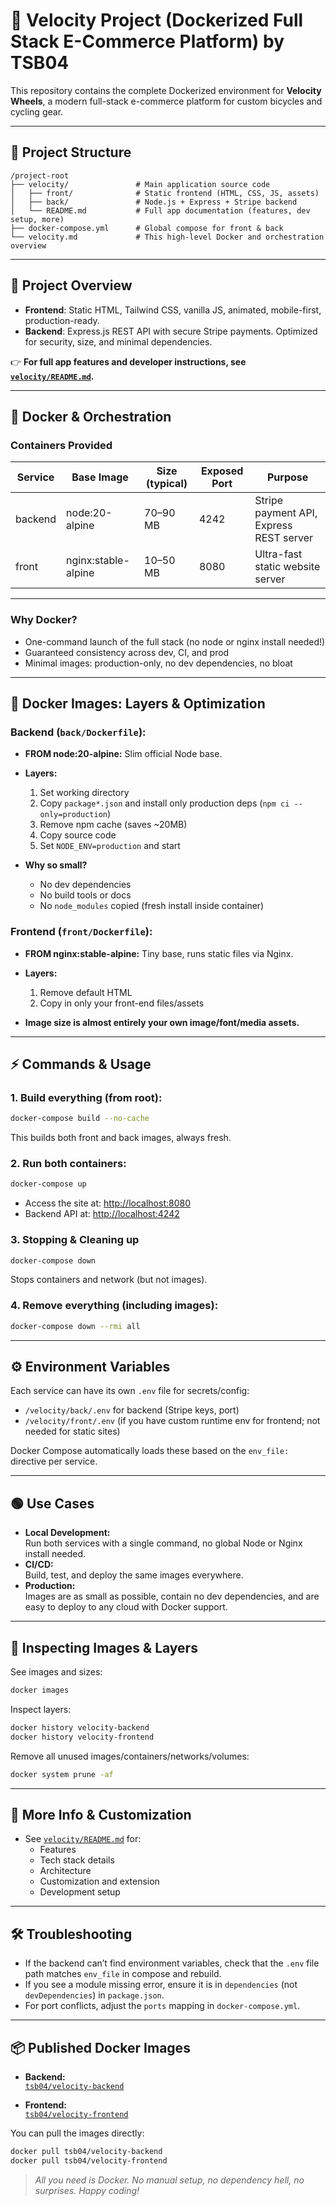 
# 🚀 Velocity Project (Dockerized Full Stack E-Commerce Platform) by TSB04

This repository contains the complete Dockerized environment for **Velocity Wheels**, a modern full-stack e-commerce platform for custom bicycles and cycling gear.

---

## 📂 Project Structure

```
/project-root
├── velocity/               # Main application source code
│   ├── front/              # Static frontend (HTML, CSS, JS, assets)
│   ├── back/               # Node.js + Express + Stripe backend
│   └── README.md           # Full app documentation (features, dev setup, more)
├── docker-compose.yml      # Global compose for front & back
└── velocity.md             # This high-level Docker and orchestration overview
```

---

## 📝 Project Overview

- **Frontend**: Static HTML, Tailwind CSS, vanilla JS, animated, mobile-first, production-ready.
- **Backend**: Express.js REST API with secure Stripe payments. Optimized for security, size, and minimal dependencies.

👉 **For full app features and developer instructions, see [`velocity/README.md`](velocity/README.md).**

---

## 🐳 Docker & Orchestration

### **Containers Provided**

| Service   | Base Image           | Size (typical) | Exposed Port | Purpose                                  |
|-----------|----------------------|---------------|--------------|------------------------------------------|
| backend   | node:20-alpine       | 70–90 MB      | 4242         | Stripe payment API, Express REST server  |
| front     | nginx:stable-alpine  | 10–50 MB      | 8080         | Ultra-fast static website server         |

---

### **Why Docker?**
- One-command launch of the full stack (no node or nginx install needed!)
- Guaranteed consistency across dev, CI, and prod
- Minimal images: production-only, no dev dependencies, no bloat

---

## 🐳 Docker Images: Layers & Optimization

### **Backend (`back/Dockerfile`):**
- **FROM node:20-alpine:** Slim official Node base.
- **Layers:**  
  1. Set working directory  
  2. Copy `package*.json` and install only production deps (`npm ci --only=production`)  
  3. Remove npm cache (saves ~20MB)  
  4. Copy source code  
  5. Set `NODE_ENV=production` and start

- **Why so small?**  
  - No dev dependencies
  - No build tools or docs
  - No `node_modules` copied (fresh install inside container)

### **Frontend (`front/Dockerfile`):**
- **FROM nginx:stable-alpine:** Tiny base, runs static files via Nginx.
- **Layers:**  
  1. Remove default HTML  
  2. Copy in only your front-end files/assets

- **Image size is almost entirely your own image/font/media assets.**

---

## ⚡️ Commands & Usage

### **1. Build everything (from root):**
```bash
docker-compose build --no-cache
```
This builds both front and back images, always fresh.

### **2. Run both containers:**
```bash
docker-compose up
```

- Access the site at: [http://localhost:8080](http://localhost:8080)
- Backend API at: [http://localhost:4242](http://localhost:4242)

### **3. Stopping & Cleaning up**
```bash
docker-compose down
```
Stops containers and network (but not images).

### **4. Remove everything (including images):**
```bash
docker-compose down --rmi all
```

---

## ⚙️ Environment Variables

Each service can have its own `.env` file for secrets/config:
- `/velocity/back/.env` for backend (Stripe keys, port)
- `/velocity/front/.env` (if you have custom runtime env for frontend; not needed for static sites)

Docker Compose automatically loads these based on the `env_file:` directive per service.

---

## 🟢 Use Cases

- **Local Development:**  
  Run both services with a single command, no global Node or Nginx install needed.
- **CI/CD:**  
  Build, test, and deploy the same images everywhere.
- **Production:**  
  Images are as small as possible, contain no dev dependencies, and are easy to deploy to any cloud with Docker support.

---

## 🔎 Inspecting Images & Layers

See images and sizes:
```bash
docker images
```
Inspect layers:
```bash
docker history velocity-backend
docker history velocity-frontend
```

Remove all unused images/containers/networks/volumes:
```bash
docker system prune -af
```

---

## 📝 More Info & Customization

- See [`velocity/README.md`](velocity/README.md) for:
  - Features
  - Tech stack details
  - Architecture
  - Customization and extension
  - Development setup

---

## 🛠️ Troubleshooting

- If the backend can’t find environment variables, check that the `.env` file path matches `env_file` in compose and rebuild.
- If you see a module missing error, ensure it is in `dependencies` (not `devDependencies`) in `package.json`.
- For port conflicts, adjust the `ports` mapping in `docker-compose.yml`.

---


## 📦 Published Docker Images

- **Backend:**  
  [`tsb04/velocity-backend`](https://hub.docker.com/repository/docker/tsbarry/velocity-backend/)

- **Frontend:**  
  [`tsb04/velocity-frontend`](https://hub.docker.com/repository/docker/tsbarry/velocity-frontend/)

You can pull the images directly:

```bash
docker pull tsb04/velocity-backend
docker pull tsb04/velocity-frontend
```


> _All you need is Docker. No manual setup, no dependency hell, no surprises. Happy coding!_

